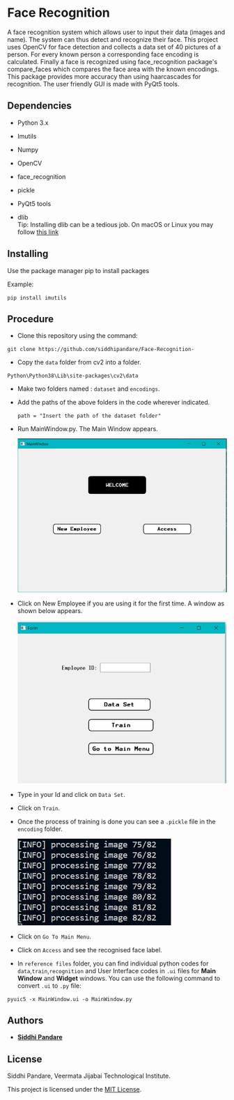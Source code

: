 # Face Recognition

A face recognition system which allows user to input their data (images and name). The system can thus detect and recognize their face. This project uses OpenCV for face detection and collects a data set of 40 pictures of a person. For every known person a corresponding face encoding is calculated. Finally a face is recognized using face_recognition package's compare_faces which compares the face area with the known encodings. This package provides more accuracy than using haarcascades for recognition. The user friendly GUI is made with PyQt5 tools.


## Dependencies

* Python 3.x

* Imutils<br />

* Numpy <br />

* OpenCV<br />

* face_recognition <br /> 

* pickle <br />

* PyQt5 tools <br />

* dlib <br />
    Tip: Installing dlib can be a tedious job. On macOS or Linux you may follow [this link](https://gist.github.com/ageitgey/629d75c1baac34dfa5ca2a1928a7aeaf "dlib install")



## Installing

Use the package manager pip to install packages

Example:
```
pip install imutils 

```

## Procedure

* Clone this repository using the command:

```
git clone https://github.com/siddhipandare/Face-Recognition-

```
*  Copy the ```data``` folder from cv2 into a folder.

```
Python\Python38\Lib\site-packages\cv2\data
```


* Make two folders named : ``` dataset ``` and ```encodings```.

* Add the paths of the above folders in the code wherever indicated.
  ```
  path = "Insert the path of the dataset folder"
  ```

* Run MainWindow.py. The Main Window appears.

    ![Main Window](images/main.JPG)

* Click on New Employee if you are using it for the first time. A window as shown below appears.

    ![Widget](images/form.JPG)

* Type in your Id and click on ```Data Set```.

* Click on ```Train```.

* Once the process of training is done you can see a ```.pickle``` file in the ```encoding``` folder.

    ![Done](images/procesing.JPG)

* Click on ```Go To Main Menu```.

* Click on ```Access``` and see the recognised face label.

* In ```reference files``` folder, you can find individual python codes for ```data```,```train```,```recognition``` and User Interface codes in ```.ui``` files for **Main Window** and **Widget** windows. You can use the following command to convert ```.ui``` to ```.py``` file:

```
pyuic5 -x MainWindow.ui -o MainWindow.py
```

## Authors

* [**Siddhi Pandare**](https://github.com/siddhipandare)


## License

Siddhi Pandare, Veermata Jijabai Technological Institute.

This project is licensed under the [MIT License](LICENSE).


